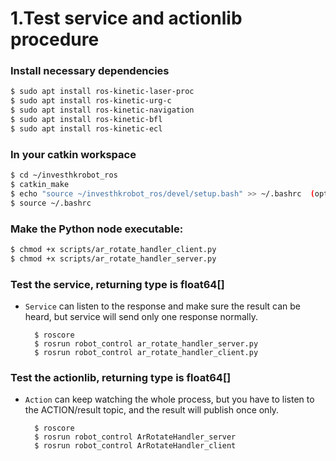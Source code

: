# 1.Test service and actionlib procedure

### Install necessary dependencies

```sh
$ sudo apt install ros-kinetic-laser-proc
$ sudo apt install ros-kinetic-urg-c
$ sudo apt install ros-kinetic-navigation
$ sudo apt install ros-kinetic-bfl
$ sudo apt install ros-kinetic-ecl

```
### In your catkin workspace

```sh
$ cd ~/investhkrobot_ros
$ catkin_make
$ echo "source ~/investhkrobot_ros/devel/setup.bash" >> ~/.bashrc  (optional)
$ source ~/.bashrc
```

### Make the Python node executable: 

```sh
$ chmod +x scripts/ar_rotate_handler_client.py
$ chmod +x scripts/ar_rotate_handler_server.py
```

### Test the service, returning type is float64[]
- `Service` can listen to the response and make sure the result can be heard, but service will send only one response normally.

		$ roscore
		$ rosrun robot_control ar_rotate_handler_server.py
		$ rosrun robot_control ar_rotate_handler_client.py

### Test the actionlib, returning type is float64[]
- `Action` can keep watching the whole process, but you have to listen to the ACTION/result topic, and the result will publish once only.

		$ roscore
		$ rosrun robot_control ArRotateHandler_server
		$ rosrun robot_control ArRotateHandler_client
